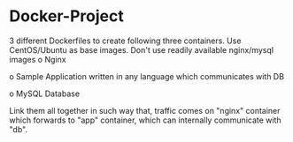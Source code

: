 # Docker-Project

3 different Dockerfiles to create following three containers.
Use CentOS/Ubuntu as base images. Don't use readily available
nginx/mysql images
o   Nginx

o   Sample Application written in any language which communicates with DB

o   MySQL Database

Link them all together in such way that, traffic comes on "nginx"
container which forwards to "app" container, which can internally
communicate with "db".


